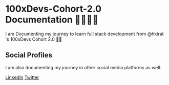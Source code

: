 # 100xDevs-Cohort-2.0 Documentation 🧑🏽‍💻🚀

I am Documenting my journey to learn full stack development from @hkirat 's 100xDevs Cohort 2.0 🎥📄

## Social Profiles

I am also documenting my journey in other social media platforms as well.

[LinkedIn](https://linkedin.com/in/iamRishvanth)
[Twitter](https://twitter.com/iamRishvanth)